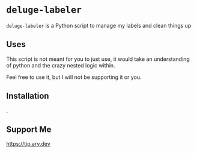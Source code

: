 # `deluge-labeler`

`deluge-labeler` is a Python script to manage my labels and clean things up

## Uses

This script is not meant for you to just use, it would take an understanding of python and the crazy nested logic within.

Feel free to use it, but I will not be supporting it or you.

## Installation

.

## Support Me

https://tip.ary.dev